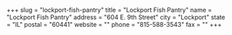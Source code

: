 +++
slug = "lockport-fish-pantry"
title = "Lockport Fish Pantry"
name = "Lockport Fish Pantry"
address = "604 E. 9th Street"
city = "Lockport"
state = "IL"
postal = "60441"
website = ""
phone = "815-588-3543"
fax = ""
+++
